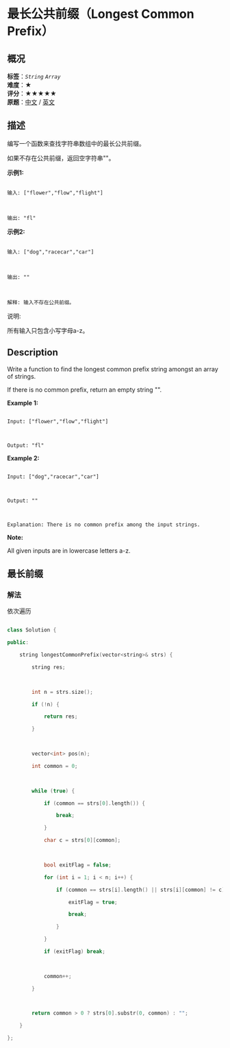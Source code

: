# 最长公共前缀（Longest Common Prefix）
## 概况
**标签**：*`String`*  *`Array`*<br>
**难度**：★<br>
**评分**：★★★★★<br>
**原题**：[中文](https://leetcode-cn.com/problems/longest-common-prefix) / [英文](https://leetcode.com/problems/longest-common-prefix)
## 描述

编写一个函数来查找字符串数组中的最长公共前缀。



如果不存在公共前缀，返回空字符串""。



**示例1:**

```

输入: ["flower","flow","flight"]



输出: "fl"

```





**示例2:**

```

输入: ["dog","racecar","car"]



输出: ""



解释: 输入不存在公共前缀。

```





说明:



所有输入只包含小写字母a-z。



## Description

Write a function to find the longest common prefix string amongst an array of strings.



If there is no common prefix, return an empty string "".



**Example 1:**

```

Input: ["flower","flow","flight"]



Output: "fl"

```





**Example 2:**

```

Input: ["dog","racecar","car"]



Output: ""



Explanation: There is no common prefix among the input strings.

```

**Note:**





All given inputs are in lowercase letters a-z.





## 最长前缀

### 解法

依次遍历

```c++

class Solution {

public:

    string longestCommonPrefix(vector<string>& strs) {

        string res;

        

        int n = strs.size();

        if (!n) {

            return res;

        }

        

        vector<int> pos(n);

        int common = 0;

        

        while (true) {

            if (common == strs[0].length()) {

                break;

            }

            char c = strs[0][common];

            

            bool exitFlag = false;

            for (int i = 1; i < n; i++) {

                if (common == strs[i].length() || strs[i][common] != c) {

                    exitFlag = true;

                    break;

                }

            }

            if (exitFlag) break;

            

            common++;

        }

        

        return common > 0 ? strs[0].substr(0, common) : "";

    }

};

```